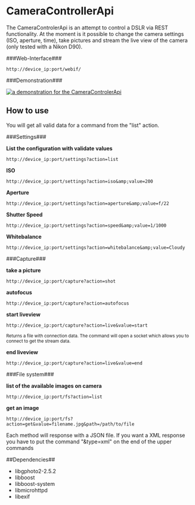 CameraControllerApi
===================
The CameraControlerApi is an attempt to control a DSLR via REST functionality. At the moment is it possible 
to change the camera settings (ISO, aperture, time), take pictures and stream the live view of the camera (only tested with a Nikon D90).

###Web-Interface###

`http://device_ip:port/webif/`


###Demonstration###

[![a demonstration for the CameraControlerApi](http://img.youtube.com/vi/tkMP7_gnoiU/3.jpg)](http://www.youtube.com/watch?v=tkMP7_gnoiU)


How to use
-----------
You will get all valid data for a command from the "list" action.

###Settings###

**List the configuration with validate values**

`http://device_ip:port/settings?action=list`



**ISO**

`http://device_ip:port/settings?action=iso&amp;value=200`



**Aperture**

`http://device_ip:port/settings?action=aperture&amp;value=f/22`



**Shutter Speed**

`http://device_ip:port/settings?action=speed&amp;value=1/1000`



**Whitebalance**

`http://device_ip:port/settings?action=whitebalance&amp;value=Cloudy`



###Capture###

**take a picture**

`http://device_ip:port/capture?action=shot`



**autofocus**

`http://device_ip:port/capture?action=autofocus`



**start liveview**

`http://device_ip:port/capture?action=live&value=start`

<small>Returns a file with connection data. The command will open a socket which allows you to connect to get the stream data.</small>



**end liveview**

`http://device_ip:port/capture?action=live&value=end`



###File system###

**list of the available images on camera**

`http://device_ip:port/fs?action=list`



**get an image**

`http://device_ip:port/fs?action=get&value=filename.jpg&path=/path/to/file`




Each method will response with a JSON file. If you want a XML response you have to put the command "&amp;type=xml" on the end of the upper commands


##Dependencies##
+ libgphoto2-2.5.2
+ libboost 
+ libboost-system
+ libmicrohttpd
+ libexif
